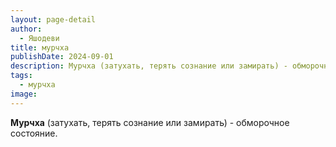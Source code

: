 ```yaml
---
layout: page-detail
author:
  - Яшодеви
title: мурчха
publishDate: 2024-09-01
description: Мурчха (затухать, терять сознание или замирать) - обморочное состояние.
tags:
  - мурчха
image:
---
```

**Мурчха** (затухать, терять сознание или замирать) - обморочное состояние.

